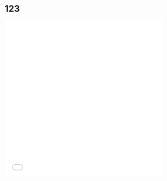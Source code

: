 # 123

<div>
  <iframe src="/pdfviewer/web/viewer.html?file=https://github.com/user-attachments/files/16322937/default.pdf" width="100%" height="500px" frameborder="0"></iframe>
</div>
